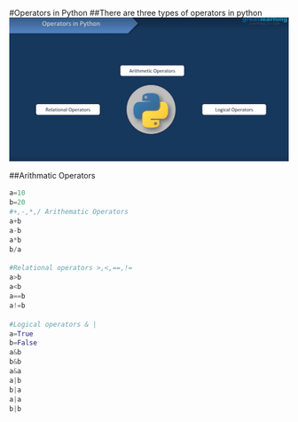 #Operators in Python
##There are three types of operators in python
![Alt text](Screenshot2.png)

##Arithmatic Operators
```python
a=10
b=20
#+,-,*,/ Arithematic Operators
a+b
a-b
a*b
b/a

#Relational operators >,<,==,!=
a>b
a<b
a==b
a!=b

#Logical operators & |
a=True
b=False
a&b
b&b
a&a
a|b
b|a
a|a
b|b
```
 
